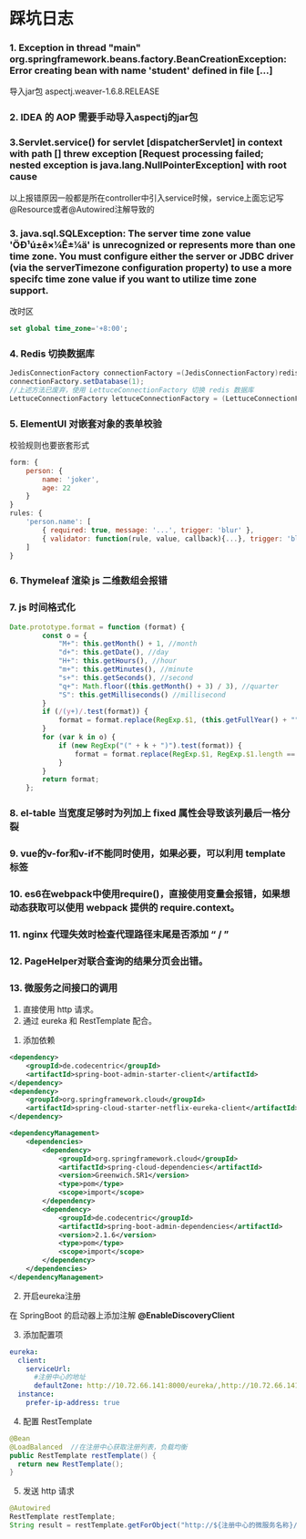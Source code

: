 # 踩坑日志

### 1.  Exception in thread "main" org.springframework.beans.factory.BeanCreationException: Error creating bean with name 'student' defined in file [...]

导入jar包 aspectj.weaver-1.6.8.RELEASE



### 2. IDEA 的 AOP 需要手动导入aspectj的jar包



### 3.Servlet.service() for servlet [dispatcherServlet] in context with path [] threw exception [Request processing failed; nested exception is java.lang.NullPointerException] with root cause

以上报错原因一般都是所在controller中引入service时候，service上面忘记写@Resource或者@Autowired注解导致的



### 3. java.sql.SQLException: The server time zone value 'ÖÐ¹ú±ê×¼Ê±¼ä' is unrecognized or represents more than one time zone. You must configure either the server or JDBC driver (via the serverTimezone configuration property) to use a more specifc time zone value if you want to utilize time zone support.

改时区

~~~sql
set global time_zone='+8:00';
~~~



### 4. Redis 切换数据库

```java
JedisConnectionFactory connectionFactory =(JedisConnectionFactory)redisTemplate.getConnectionFactory();
connectionFactory.setDatabase(1);
//上述方法已废弃，使用 LettuceConnectionFactory 切换 redis 数据库
LettuceConnectionFactory lettuceConnectionFactory = (LettuceConnectionFactory) redisTemplate.getConnectionFactory();lettuceConnectionFactory.setDatabase(1);
```



### 5. ElementUI 对嵌套对象的表单校验

校验规则也要嵌套形式

```js
form: {
    person: {
        name: 'joker',
        age: 22
    }
}
rules: {
    'person.name': [
        { required: true, message: '...', trigger: 'blur' },
        { validator: function(rule, value, callback){...}, trigger: 'blur' }
    ]
}
```



### 6. Thymeleaf 渲染 js 二维数组会报错





### 7.  js 时间格式化

~~~js
Date.prototype.format = function (format) {
        const o = {
            "M+": this.getMonth() + 1, //month
            "d+": this.getDate(), //day
            "H+": this.getHours(), //hour
            "m+": this.getMinutes(), //minute
            "s+": this.getSeconds(), //second
            "q+": Math.floor((this.getMonth() + 3) / 3), //quarter
            "S": this.getMilliseconds() //millisecond
        }
        if (/(y+)/.test(format)) {
            format = format.replace(RegExp.$1, (this.getFullYear() + "").substr(4 - RegExp.$1.length));
        }
        for (var k in o) {
            if (new RegExp("(" + k + ")").test(format)) {
                format = format.replace(RegExp.$1, RegExp.$1.length == 1 ? o[k] : ("00" + o[k]).substr(("" + o[k]).length));
            }
        }
        return format;
    };
~~~

### 8. el-table 当宽度足够时为列加上 fixed 属性会导致该列最后一格分裂



### 9. vue的v-for和v-if不能同时使用，如果必要，可以利用 template 标签



### 10. es6在webpack中使用require()，直接使用变量会报错，如果想动态获取可以使用 webpack 提供的 require.context。



### 11. nginx 代理失效时检查代理路径末尾是否添加 “ / ”



### 12. PageHelper对联合查询的结果分页会出错。

### 13. 微服务之间接口的调用

1. 直接使用 http 请求。
2. 通过 eureka 和 RestTemplate 配合。

1) 添加依赖

```xml
<dependency>
    <groupId>de.codecentric</groupId>
    <artifactId>spring-boot-admin-starter-client</artifactId>
</dependency>
<dependency>
    <groupId>org.springframework.cloud</groupId>
    <artifactId>spring-cloud-starter-netflix-eureka-client</artifactId>
</dependency>

<dependencyManagement>
    <dependencies>
        <dependency>
            <groupId>org.springframework.cloud</groupId>
            <artifactId>spring-cloud-dependencies</artifactId>
            <version>Greenwich.SR1</version>
            <type>pom</type>
            <scope>import</scope>
        </dependency>
        <dependency>
            <groupId>de.codecentric</groupId>
            <artifactId>spring-boot-admin-dependencies</artifactId>
            <version>2.1.6</version>
            <type>pom</type>
            <scope>import</scope>
        </dependency>
    </dependencies>
</dependencyManagement>
```

2) 开启eureka注册

在 SpringBoot 的启动器上添加注解 **@EnableDiscoveryClient**

3) 添加配置项

```yml
eureka:
  client:
    serviceUrl:
      #注册中心的地址
      defaultZone: http://10.72.66.141:8000/eureka/,http://10.72.66.141:8001/eureka/
  instance:
    prefer-ip-address: true
```

4) 配置 RestTemplate

```java
@Bean
@LoadBalanced  //在注册中心获取注册列表，负载均衡
public RestTemplate restTemplate() {
  return new RestTemplate();
}
```

5) 发送 http 请求

```Java
@Autowired
RestTemplate restTemplate;
String result = restTemplate.getForObject("http://${注册中心的微服务名称}/${请求路径}", String.class)
```

